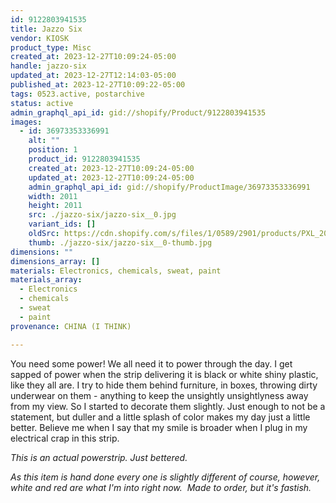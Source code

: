 ```yaml
---
id: 9122803941535
title: Jazzo Six
vendor: KIOSK
product_type: Misc
created_at: 2023-12-27T10:09:24-05:00
handle: jazzo-six
updated_at: 2023-12-27T12:14:03-05:00
published_at: 2023-12-27T10:09:22-05:00
tags: 0523.active, postarchive
status: active
admin_graphql_api_id: gid://shopify/Product/9122803941535
images:
  - id: 36973353336991
    alt: ""
    position: 1
    product_id: 9122803941535
    created_at: 2023-12-27T10:09:24-05:00
    updated_at: 2023-12-27T10:09:24-05:00
    admin_graphql_api_id: gid://shopify/ProductImage/36973353336991
    width: 2011
    height: 2011
    src: ./jazzo-six/jazzo-six__0.jpg
    variant_ids: []
    oldSrc: https://cdn.shopify.com/s/files/1/0589/2901/products/PXL_20221209_212138031.jpg?v=1703689764
    thumb: ./jazzo-six/jazzo-six__0-thumb.jpg
dimensions: ""
dimensions_array: []
materials: Electronics, chemicals, sweat, paint
materials_array:
  - Electronics
  - chemicals
  - sweat
  - paint
provenance: CHINA (I THINK)

---
```


You need some power! We all need it to power through the day. I get sapped of power when the strip delivering it is black or white shiny plastic, like they all are. I try to hide them behind furniture, in boxes, throwing dirty underwear on them - anything to keep the unsightly unsightlyness away from my view. So I started to decorate them slightly. Just enough to not be a statement, but duller and a little splash of color makes my day just a little better. Believe me when I say that my smile is broader when I plug in my electrical crap in this strip. 

_This is an actual powerstrip. Just bettered._  

_As this item is hand done every one is slightly different of course, however, white and red are what I'm into right now.  Made to order, but it's fastish._